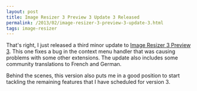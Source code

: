 ```yaml
---
layout: post
title: Image Resizer 3 Preview 3 Update 3 Released
permalink: /2013/02/image-resizer-3-preview-3-update-3.html
tags: image-resizer
---
```


That's right, I just released a third minor update to [Image Resizer 3 Preview 3][1]. This one fixes a bug in the
context menu handler that was causing problems with some other extensions. The update also includes some community
translations to French and German.

Behind the scenes, this version also puts me in a good position to start tackling the remaining features that I have
scheduled for version 3.


  [1]: http://imageresizer.codeplex.com/releases/view/82827
